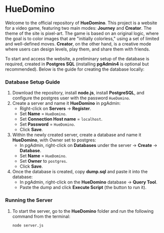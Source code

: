 # HueDomino

Welcome to the official repository of **HueDomino**. This project is a website for a video game, featuring two main modes: **Journey** and **Creator**. The theme of the site is pixel-art. The game is based on an original logic, where the goal is to color images that are "initially colorless," using a set of limited and well-defined moves. **Creator**, on the other hand, is a creative mode where users can design levels, play them, and share them with friends.

To start and access the website, a preliminary setup of the database is required, created in **Postgres SQL** (installing **pgAdmin4** is optional but recommended). Below is the guide for creating the database locally:

### Database Setup Guide

1. Download the repository, install **node.js**, install **PostgreSQL**, and configure the postgres user with the password `HueDomino`.
2. Create a server and name it **HueDomino** in pgAdmin:
   - Right-click on **Servers** -> **Register**.
   - Set **Name** = `HueDomino`.
   - Set **Connection Host name** = `localhost`.
   - Set **Password** = `HueDomino`.
   - Click **Save**.
3. Within the newly created server, create a database and name it **HueDomino**, with Owner set to postgres:
   - In pgAdmin, right-click on **Databases** under the server -> **Create** -> **Database**.
   - Set **Name** = `HueDomino`.
   - Set **Owner** to `postgres`.
   - Click **Save**.
4. Once the database is created, copy **dump.sql** and paste it into the database:
   - In pgAdmin, right-click on the **HueDomino** database -> **Query Tool**.
   - Paste the dump and click **Execute Script** (the button to run it).

### Running the Server

1. To start the server, go to the **HueDomino** folder and run the following command from the terminal:
   ```bash
   node server.js
